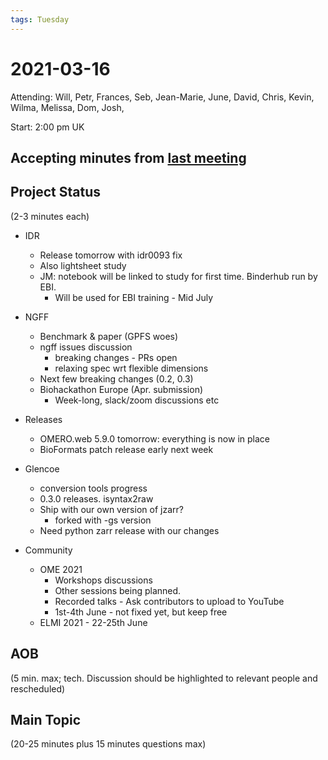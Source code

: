 ```yaml
---
tags: Tuesday
---
```


# 2021-03-16

Attending: Will, Petr, Frances, Seb, Jean-Marie, June, David, Chris, Kevin, Wilma, Melissa, Dom, Josh, 

Start: 2:00 pm UK

## Accepting minutes from [last meeting](https://github.com/ome/meeting-minutes)

## Project Status

(2-3 minutes each)

- IDR
  - Release tomorrow with idr0093 fix
  - Also lightsheet study
  - JM: notebook will be linked to study for first time. Binderhub run by EBI.
    - Will be used for EBI training - Mid July

- NGFF
  - Benchmark & paper (GPFS woes)
  - ngff issues discussion
    - breaking changes - PRs open
    - relaxing spec wrt flexible dimensions
  - Next few breaking changes (0.2, 0.3)
  - Biohackathon Europe (Apr. submission)
    - Week-long, slack/zoom discussions etc

- Releases
  - OMERO.web 5.9.0 tomorrow: everything is now in place
  - BioFormats patch release early next week

- Glencoe
  - conversion tools progress
  - 0.3.0 releases. isyntax2raw
  - Ship with our own version of jzarr?
    - forked with -gs version
  - Need python zarr release with our changes

- Community
  - OME 2021
    - Workshops discussions
    - Other sessions being planned.
    - Recorded talks - Ask contributors to upload to YouTube
    - 1st-4th June - not fixed yet, but keep free
  - ELMI 2021 - 22-25th June

## AOB

(5 min. max; tech. Discussion should be highlighted to relevant people and rescheduled)

## Main Topic

(20-25 minutes plus 15 minutes questions max)
